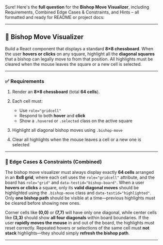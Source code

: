 Sure! Here's the **full question** for the **Bishop Move Visualizer**, including Requirements, Combined Edge Cases & Constraints, and Hints – all formatted and ready for README or project docs:

---

## 🧩 Bishop Move Visualizer

Build a React component that displays a standard **8×8 chessboard**. When the user **hovers or clicks** on any square, highlight all the **diagonal squares** that a bishop can legally move to from that position. All highlights must be cleared when the mouse leaves the square or a new cell is selected.

---

### ✅ Requirements

1. Render an **8×8 chessboard** (total **64 cells**).
2. Each cell must:

   * Use `role="gridcell"`
   * Respond to both **hover** and **click**
   * Show a `.hovered` or `.selected` class on the active square
3. Highlight all diagonal bishop moves using `.bishop-move`
4. Clear all highlights when the mouse leaves a cell or a new one is selected

---

### 📌 Edge Cases & Constraints (Combined)

The bishop move visualizer must always display exactly **64 cells** arranged in an **8x8 grid**, where each cell uses the `role="gridcell"` attribute, and the board has `role="grid"` and `data-testid="bishop-board"`. When a user **hovers or clicks** a square, only its **valid diagonal moves** should be highlighted using the `.bishop-move` class and `data-testid="highlighted"`. Only **one bishop path** should be visible at a time—previous highlights must be cleared before showing new ones.

Corner cells like **(0,0)** or **(7,7)** will have only one diagonal, while center cells like **(3,3)** should show **all four diagonals** within board boundaries. If the user **rapidly moves the mouse** in and out of the board, the highlights must reset correctly. Repeated hovers or selections of the same cell must **not stack** highlights—they should simply **refresh the bishop path**.

---



